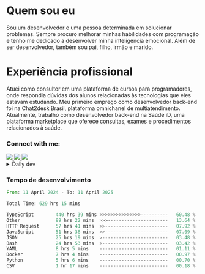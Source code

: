 # Quem sou eu
Sou um desenvolvedor e uma pessoa determinada em solucionar problemas. Sempre procuro melhorar minhas habilidades com programação e tenho me dedicado a desenvolver minha inteligência emocional. Além de ser desenvolvedor, também sou pai, filho, irmão e marido.

# Experiência profissional
Atuei como consultor em uma plataforma de cursos para programadores, onde respondia dúvidas dos alunos relacionadas às tecnologias que eles estavam estudando.
Meu primeiro emprego como desenvolvedor back-end foi na Chat2desk Brasil, plataforma omnichanel de multiatendimento.
Atualmente, trabalho como desenvolvedor back-end na Saúde iD, uma plataforma marketplace que oferece consultas, exames e procedimentos relacionados à saúde.

### Connect with me:
<a href="https://www.linkedin.com/in/theusmoreira" target="_blank" >
<img src="https://img.shields.io/badge/linkedin-%230077B5.svg?&style=for-the-badge&logo=linkedin&logoColor=white ">
</a>
<a href="https://www.instagram.com/matheus.s.moreira/" target="_blank">
<img src="https://img.shields.io/badge/instagram-%23E4405F.svg?&style=for-the-badge&logo=instagram&logoColor=white">
</a>
<a href="mailto:matheussm301@gmail.com"  target="_blank">
<img src="https://img.shields.io/badge/gmail-%23E4405F.svg?&style=for-the-badge&logo=gmail&logoColor=white">
</a>


<details>
  <summary>Daily dev </summary>
<p>
  <a href="https://app.daily.dev/matheussantos"><img src="https://github.com/matheus-santos-moreira/matheus-santos-moreira/blob/master/devcard.svg" width="200" alt="Matheus Santos's Dev Card"/></a>
 </p>
</details>

<h3>Tempo de desenvolvimento</h3>

<!--START_SECTION:waka-->

```rust
From: 11 April 2024 - To: 11 April 2025

Total Time: 629 hrs 15 mins

TypeScript        440 hrs 39 mins >>>>>>>>>>>>>>>----------   60.48 %
Other             99 hrs 22 mins  >>>----------------------   13.64 %
HTTP Request      57 hrs 41 mins  >>-----------------------   07.92 %
JavaScript        51 hrs 38 mins  >>-----------------------   07.09 %
JSON              25 hrs 19 mins  >------------------------   03.48 %
Bash              24 hrs 53 mins  >------------------------   03.42 %
YAML              8 hrs 5 mins    -------------------------   01.11 %
Docker            7 hrs 4 mins    -------------------------   00.97 %
Python            5 hrs 6 mins    -------------------------   00.70 %
CSV               1 hr 17 mins    -------------------------   00.18 %
```

<!--END_SECTION:waka-->
